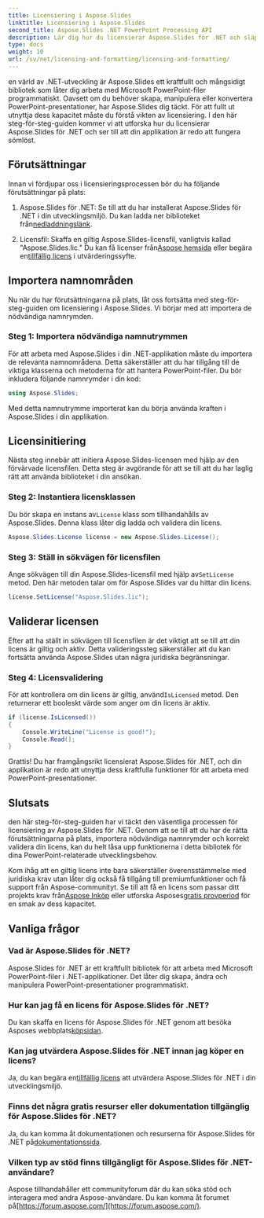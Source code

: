 ```yaml
---
title: Licensiering i Aspose.Slides
linktitle: Licensiering i Aspose.Slides
second_title: Aspose.Slides .NET PowerPoint Processing API
description: Lär dig hur du licensierar Aspose.Slides för .NET och släpp lös kraften i PowerPoint-manipulation i dina .NET-applikationer.
type: docs
weight: 10
url: /sv/net/licensing-and-formatting/licensing-and-formatting/
---
```


en värld av .NET-utveckling är Aspose.Slides ett kraftfullt och mångsidigt bibliotek som låter dig arbeta med Microsoft PowerPoint-filer programmatiskt. Oavsett om du behöver skapa, manipulera eller konvertera PowerPoint-presentationer, har Aspose.Slides dig täckt. För att fullt ut utnyttja dess kapacitet måste du förstå vikten av licensiering. I den här steg-för-steg-guiden kommer vi att utforska hur du licensierar Aspose.Slides för .NET och ser till att din applikation är redo att fungera sömlöst.

## Förutsättningar

Innan vi fördjupar oss i licensieringsprocessen bör du ha följande förutsättningar på plats:

1.  Aspose.Slides för .NET: Se till att du har installerat Aspose.Slides för .NET i din utvecklingsmiljö. Du kan ladda ner biblioteket från[nedladdningslänk](https://releases.aspose.com/slides/net/).

2.  Licensfil: Skaffa en giltig Aspose.Slides-licensfil, vanligtvis kallad "Aspose.Slides.lic." Du kan få licenser från[Aspose hemsida](https://purchase.aspose.com/buy) eller begära en[tillfällig licens](https://purchase.aspose.com/temporary-license/) i utvärderingssyfte.

## Importera namnområden

Nu när du har förutsättningarna på plats, låt oss fortsätta med steg-för-steg-guiden om licensiering i Aspose.Slides. Vi börjar med att importera de nödvändiga namnrymden.

### Steg 1: Importera nödvändiga namnutrymmen

För att arbeta med Aspose.Slides i din .NET-applikation måste du importera de relevanta namnområdena. Detta säkerställer att du har tillgång till de viktiga klasserna och metoderna för att hantera PowerPoint-filer. Du bör inkludera följande namnrymder i din kod:

```csharp
using Aspose.Slides;
```

Med detta namnutrymme importerat kan du börja använda kraften i Aspose.Slides i din applikation.

## Licensinitiering

Nästa steg innebär att initiera Aspose.Slides-licensen med hjälp av den förvärvade licensfilen. Detta steg är avgörande för att se till att du har laglig rätt att använda biblioteket i din ansökan.

### Steg 2: Instantiera licensklassen

 Du bör skapa en instans av`License` klass som tillhandahålls av Aspose.Slides. Denna klass låter dig ladda och validera din licens.

```csharp
Aspose.Slides.License license = new Aspose.Slides.License();
```

### Steg 3: Ställ in sökvägen för licensfilen

 Ange sökvägen till din Aspose.Slides-licensfil med hjälp av`SetLicense` metod. Den här metoden talar om för Aspose.Slides var du hittar din licens.

```csharp
license.SetLicense("Aspose.Slides.lic");
```

## Validerar licensen

Efter att ha ställt in sökvägen till licensfilen är det viktigt att se till att din licens är giltig och aktiv. Detta valideringssteg säkerställer att du kan fortsätta använda Aspose.Slides utan några juridiska begränsningar.

### Steg 4: Licensvalidering

 För att kontrollera om din licens är giltig, använd`IsLicensed` metod. Den returnerar ett booleskt värde som anger om din licens är aktiv.

```csharp
if (license.IsLicensed())
{
    Console.WriteLine("License is good!");
    Console.Read();
}
```

Grattis! Du har framgångsrikt licensierat Aspose.Slides för .NET, och din applikation är redo att utnyttja dess kraftfulla funktioner för att arbeta med PowerPoint-presentationer.

## Slutsats

den här steg-för-steg-guiden har vi täckt den väsentliga processen för licensiering av Aspose.Slides för .NET. Genom att se till att du har de rätta förutsättningarna på plats, importera nödvändiga namnrymder och korrekt validera din licens, kan du helt låsa upp funktionerna i detta bibliotek för dina PowerPoint-relaterade utvecklingsbehov.

 Kom ihåg att en giltig licens inte bara säkerställer överensstämmelse med juridiska krav utan låter dig också få tillgång till premiumfunktioner och få support från Aspose-communityt. Se till att få en licens som passar ditt projekts krav från[Aspose Inköp](https://purchase.aspose.com/buy) eller utforska Asposes[gratis provperiod](https://releases.aspose.com/) för en smak av dess kapacitet.

## Vanliga frågor

### Vad är Aspose.Slides för .NET?
Aspose.Slides för .NET är ett kraftfullt bibliotek för att arbeta med Microsoft PowerPoint-filer i .NET-applikationer. Det låter dig skapa, ändra och manipulera PowerPoint-presentationer programmatiskt.

### Hur kan jag få en licens för Aspose.Slides för .NET?
Du kan skaffa en licens för Aspose.Slides för .NET genom att besöka Asposes webbplats[köpsidan](https://purchase.aspose.com/buy).

### Kan jag utvärdera Aspose.Slides för .NET innan jag köper en licens?
 Ja, du kan begära en[tillfällig licens](https://purchase.aspose.com/temporary-license/) att utvärdera Aspose.Slides för .NET i din utvecklingsmiljö.

### Finns det några gratis resurser eller dokumentation tillgänglig för Aspose.Slides för .NET?
 Ja, du kan komma åt dokumentationen och resurserna för Aspose.Slides för .NET på[dokumentationssida](https://reference.aspose.com/slides/net/).

### Vilken typ av stöd finns tillgängligt för Aspose.Slides för .NET-användare?
 Aspose tillhandahåller ett communityforum där du kan söka stöd och interagera med andra Aspose-användare. Du kan komma åt forumet på[https://forum.aspose.com/](https://forum.aspose.com/).